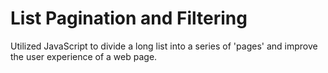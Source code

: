 # List Pagination and Filtering

Utilized JavaScript to divide a long list into a series of 'pages' and improve the user experience of a web page.

